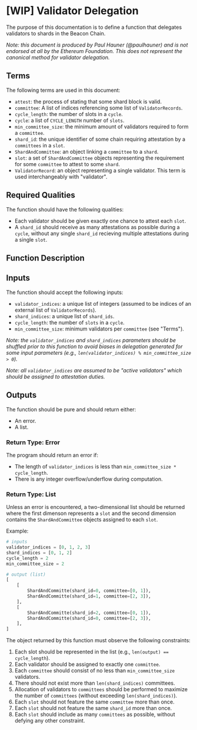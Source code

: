 # [WIP] Validator Delegation

The purpose of this documentation is to define a function that delegates
validators to shards in the Beacon Chain.

*Note: this document is produced by Paul Hauner (@paulhauner) and is not
endorsed at all by the Ethereum Foundation. This does not represent the
canonical method for validator delegation.*

## Terms

The following terms are used in this document:

- `attest`: the process of stating that some shard block is valid.
- `committee`: A list of indices referencing some list of `ValidatorRecords`.
- `cycle_length`: the number of slots in a `cycle`.
- `cycle`: a list of `CYCLE_LENGTH` number of `slots`.
- `min_committee_size`: the minimum amount of validators required to form a
   `committee`.
- `shard_id`: the unique identifier of some chain requiring attestation by a
  `committees` in a `slot`.
- `ShardAndCommittee`: an object linking a `committee` to a `shard`.
-  `slot`: a set of `ShardAndCommittee` objects representing the requirement
   for some `committee` to attest to some `shard`.
- `ValidatorRecord`: an object representing a single validator. This term is
  used interchangeably with "validator".

## Required Qualities

The function should have the following qualities:

- Each validator should be given exactly one chance to attest each `slot`.
- A `shard_id` should receive as many attestations as possible during a `cycle`,
  without any single `shard_id` recieving multiple attestations during a single
`slot`.

## Function Description

## Inputs

The function should accept the following inputs:

- `validator_indices`: a unique list of integers (assumed to be indices
  of an external list of `ValidatorRecords`).
- `shard_indices`: a unique list of `shard_ids`.
- `cycle_length`: the number of `slots` in a `cycle`.
- `min_committee_size`: minimum validators per `committee` (see "Terms").

_Note: the `validator_indices` and `shard_indices` parameters should be
shuffled prior to this function to avoid biases in delegation generated for
some input parameters (e.g., `len(validator_indices) % min_committee_size >
0`)._

_Note: all `validator_indices` are assumed to be "active validators" which
should be assigned to attestation duties._

## Outputs

The function should be pure and should return either:

- An error.
- A list.

### Return Type: Error

The program should return an error if:

- The length of `validator_indices` is less than `min_committee_size *
  cycle_length`.
- There is any integer overflow/underflow during computation.

### Return Type: List

Unless an error is encountered, a two-dimensional list should be returned where
the first dimenson represents a `slot` and the second dimension contains
the `ShardAndCommittee` objects assigned to each `slot`.

Example:

```python
# inputs
validator_indices = [0, 1, 2, 3]
shard_indices = [0, 1, 2]
cycle_length = 2
min_committee_size = 2

# output (list)
[
    [
        ShardAndCommitte(shard_id=0, committee=[0, 1]),
        ShardAndCommitte(shard_id=1, committee=[2, 3]),
    ],
    [
        ShardAndCommitte(shard_id=2, committee=[0, 1]),
        ShardAndCommitte(shard_id=0, committee=[2, 3]),
    ],
]
```

The object returned by this function must observe the following constraints:

1. Each slot should be represented in the list (e.g., `len(output) ==
   cycle_length`).
2. Each validator should be assigned to exactly one `committee`.
2. Each `committee` should consist of no less than `min_committee_size` validators.
3. There should not exist more than `len(shard_indices)` committees.
4. Allocation of validators to `committees` should be performed to maximize the
   number of `committees` (without exceeding `len(shard_indices)`).
5. Each `slot` should not feature the same `committee` more than once.
6. Each `slot` should not feature the same `shard_id` more than once.
7. Each `slot` should include as many `committees` as possible, without defying
   any other constraint.
